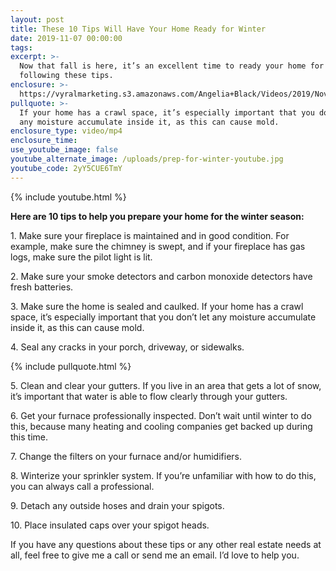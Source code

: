 ```yaml
---
layout: post
title: These 10 Tips Will Have Your Home Ready for Winter
date: 2019-11-07 00:00:00
tags:
excerpt: >-
  Now that fall is here, it’s an excellent time to ready your home for winter by
  following these tips.
enclosure: >-
  https://vyralmarketing.s3.amazonaws.com/Angelia+Black/Videos/2019/November/These+10+Tips+Will+Have+Your+Home+Ready+for+Winter.mp4
pullquote: >-
  If your home has a crawl space, it’s especially important that you don’t let
  any moisture accumulate inside it, as this can cause mold.
enclosure_type: video/mp4
enclosure_time:
use_youtube_image: false
youtube_alternate_image: /uploads/prep-for-winter-youtube.jpg
youtube_code: 2yY5CUE6TmY
---
```


{% include youtube.html %}

**Here are 10 tips to help you prepare your home for the winter season:**

1\. Make sure your fireplace is maintained and in good condition. For example, make sure the chimney is swept, and if your fireplace has gas logs, make sure the pilot light is lit.&nbsp;

2\. Make sure your smoke detectors and carbon monoxide detectors have fresh batteries.&nbsp;

3\. Make sure the home is sealed and caulked. If your home has a crawl space, it’s especially important that you don’t let any moisture accumulate inside it, as this can cause mold.&nbsp;

4\. Seal any cracks in your porch, driveway, or sidewalks.

{% include pullquote.html %}

5\. Clean and clear your gutters. If you live in an area that gets a lot of snow, it’s important that water is able to flow clearly through your gutters.&nbsp;

6\. Get your furnace professionally inspected. Don’t wait until winter to do this, because many heating and cooling companies get backed up during this time.&nbsp;

7\. Change the filters on your furnace and/or humidifiers.&nbsp;

8\. Winterize your sprinkler system. If you’re unfamiliar with how to do this, you can always call a professional.&nbsp;

9\. Detach any outside hoses and drain your spigots.&nbsp;

10\. Place insulated caps over your spigot heads.

If you have any questions about these tips or any other real estate needs at all, feel free to give me a call or send me an email. I’d love to help you.